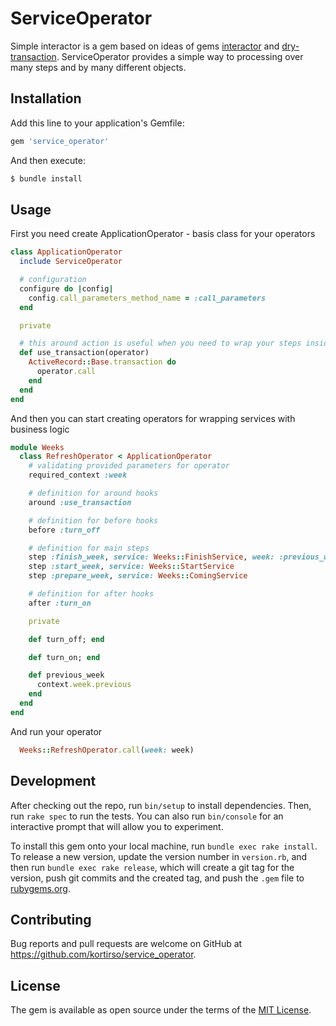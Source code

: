 # ServiceOperator
Simple interactor is a gem based on ideas of gems [interactor](https://github.com/collectiveidea/interactor) and [dry-transaction](https://github.com/dry-rb/dry-transaction). ServiceOperator provides a simple way to processing over many steps and by many different objects.

## Installation
Add this line to your application's Gemfile:

```ruby
gem 'service_operator'
```

And then execute:
```bash
$ bundle install
```

## Usage

First you need create ApplicationOperator - basis class for your operators
```ruby
class ApplicationOperator
  include ServiceOperator

  # configuration
  configure do |config|
    config.call_parameters_method_name = :call_parameters
  end

  private

  # this around action is useful when you need to wrap your steps inside transaction
  def use_transaction(operator)
    ActiveRecord::Base.transaction do
      operator.call
    end
  end
end
```

And then you can start creating operators for wrapping services with business logic
```ruby
module Weeks
  class RefreshOperator < ApplicationOperator
    # validating provided parameters for operator
    required_context :week

    # definition for around hooks
    around :use_transaction

    # definition for before hooks
    before :turn_off

    # definition for main steps
    step :finish_week, service: Weeks::FinishService, week: :previous_week
    step :start_week, service: Weeks::StartService
    step :prepare_week, service: Weeks::ComingService

    # definition for after hooks
    after :turn_on

    private

    def turn_off; end

    def turn_on; end

    def previous_week
      context.week.previous
    end
  end
end
```

And run your operator
```ruby
  Weeks::RefreshOperator.call(week: week)
```

## Development

After checking out the repo, run `bin/setup` to install dependencies. Then, run `rake spec` to run the tests. You can also run `bin/console` for an interactive prompt that will allow you to experiment.

To install this gem onto your local machine, run `bundle exec rake install`. To release a new version, update the version number in `version.rb`, and then run `bundle exec rake release`, which will create a git tag for the version, push git commits and the created tag, and push the `.gem` file to [rubygems.org](https://rubygems.org).

## Contributing

Bug reports and pull requests are welcome on GitHub at https://github.com/kortirso/service_operator.

## License

The gem is available as open source under the terms of the [MIT License](https://opensource.org/licenses/MIT).
